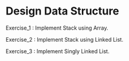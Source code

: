 # Design Data Structure 

Exercise_1 : Implement Stack using Array.

Exercise_2 : Implement Stack using Linked List.

Exercise_3 : Implement Singly Linked List.

